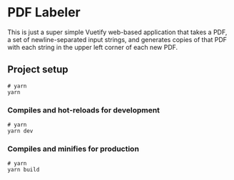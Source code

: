 # PDF Labeler

This is just a super simple Vuetify web-based application that takes a PDF, a set of
newline-separated input strings, and generates copies of that PDF with each string in the 
upper left corner of each new PDF.

## Project setup

```
# yarn
yarn
```

### Compiles and hot-reloads for development

```
# yarn
yarn dev
```

### Compiles and minifies for production

```
# yarn
yarn build
```

